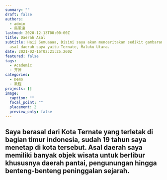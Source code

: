 ```yaml
---
summary: ""
draft: false
authors:
  - admin
  - 吳恩達
lastmod: 2020-12-13T00:00:00Z
title: Daerah Asal
subtitle: Haii Semuaaaa, Disini saya akan menceritakan sedikit gambaran tentang
  asal daerah saya yaitu Ternate, Maluku Utara.
date: 2021-02-16T02:21:25.260Z
featured: false
tags:
  - Academic
  - 开源
categories:
  - Demo
  - 教程
projects: []
image:
  caption: ""
  focal_point: ""
  placement: 2
  preview_only: false
---
```

## Saya berasal dari Kota Ternate yang terletak di bagian timur indonesia, sudah 19 tahun saya menetap di kota tersebut. Asal daerah saya memiliki banyak objek wisata untuk berlibur khususnya daerah pantai, pengunungan hingga benteng-benteng peninggalan sejarah.